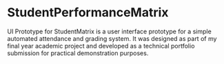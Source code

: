 # StudentPerformanceMatrix
UI Prototype for StudentMatrix is a user interface prototype for a simple automated attendance and grading system. It was designed as part of my final year academic project and developed as a technical portfolio submission for practical demonstration purposes. 
